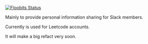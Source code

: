 [![Floobits Status](https://floobits.com/robturtle/checkin-system.svg)](https://floobits.com/robturtle/checkin-system/redirect)

Mainly to provide personal information sharing for Slack members.

Currently is used for Leetcode accounts.

It will make a big refact very soon.

